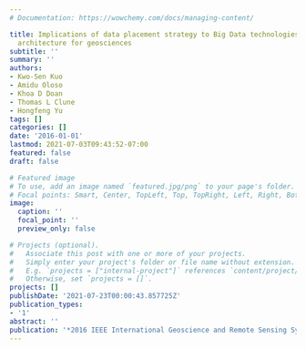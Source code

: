 ```yaml
---
# Documentation: https://wowchemy.com/docs/managing-content/

title: Implications of data placement strategy to Big Data technologies based on shared-nothing
  architecture for geosciences
subtitle: ''
summary: ''
authors:
- Kwo-Sen Kuo
- Amidu Oloso
- Khoa D Doan
- Thomas L Clune
- Hongfeng Yu
tags: []
categories: []
date: '2016-01-01'
lastmod: 2021-07-03T09:43:52-07:00
featured: false
draft: false

# Featured image
# To use, add an image named `featured.jpg/png` to your page's folder.
# Focal points: Smart, Center, TopLeft, Top, TopRight, Left, Right, BottomLeft, Bottom, BottomRight.
image:
  caption: ''
  focal_point: ''
  preview_only: false

# Projects (optional).
#   Associate this post with one or more of your projects.
#   Simply enter your project's folder or file name without extension.
#   E.g. `projects = ["internal-project"]` references `content/project/deep-learning/index.md`.
#   Otherwise, set `projects = []`.
projects: []
publishDate: '2021-07-23T00:00:43.857725Z'
publication_types:
- '1'
abstract: ''
publication: '*2016 IEEE International Geoscience and Remote Sensing Symposium (IGARSS)*'
---
```

